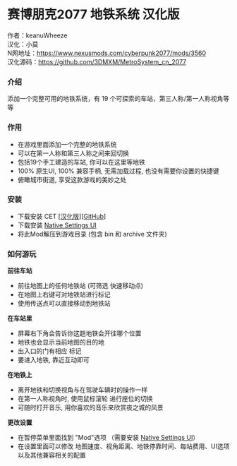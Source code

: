 # 赛博朋克2077 地铁系统 汉化版

作者：keanuWheeze  
汉化：小莫  
N网地址：https://www.nexusmods.com/cyberpunk2077/mods/3560  
汉化源码：https://github.com/3DMXM/MetroSystem_cn_2077  

### 介绍
添加一个完整可用的地铁系统，有 19 个可探索的车站，第三人称/第一人称视角等等

### 作用
- 在游戏里面添加一个完整的地铁系统
- 可以在第一人称和第三人称之间来回切换
- 包括19个手工建造的车站, 你可以在这里等地铁
- 100% 原生UI, 100% 兼容手柄, 无需加载过程, 也没有需要你设置的快捷键
- 俯瞰城市街道, 享受这款游戏的美妙之处

### 安装
- 下载安装 CET [[汉化版](https://mod.3dmgame.com/mod/189203 "汉化版")][[GitHub](https://github.com/yamashi/CyberEngineTweaks)]
- 下载安装 [Native Settings UI](https://mod.3dmgame.com/mod/189208 "Native Settings UI")
- 将此Mod解压到游戏目录 (包含 bin 和 archive 文件夹)

### 如何游玩

**前往车站**
- 前往地图上的任何地铁站 (可筛选 快速移动点)
- 在地图上右键可对地铁站进行标记
- 使用传送点可以直接移动到地铁站

**在车站里**
- 屏幕右下角会告诉你这趟地铁会开往哪个位置
- 地铁也会显示当前地图的目的地
- 出入口的门有相应 标记
- 要进入地铁, 靠近互动即可

**在地铁上**
- 离开地铁和切换视角与在驾驶车辆时的操作一样
- 在第一人称视角时, 使用鼠标滚轮 进行座位的切换
- 可随时打开音乐, 用你喜欢的音乐来欣赏夜之城的风景

**更改设置**
- 在暂停菜单里面找到 "Mod"选项 （需要安装  [Native Settings UI](https://mod.3dmgame.com/mod/189208 "Native Settings UI")）
- 在设置里面可以修改 地图速度、视角距离、地铁停靠时间、每站费用、UI选项 以及其他兼容相关的配置
